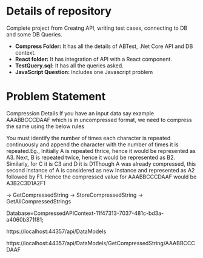 # Details of repository 

Complete project from Creatng API, writing test cases, connecting to DB and some DB Queries.

- **Compress Folder:** It has all the details of ABTest, .Net Core API and DB context.
- **React folder:** It has integration of API with a React component.
- **TestQuery.sql:** It has all the queries asked.
- **JavaScript Question:** Includes one Javascript problem

# Problem Statement

Compression Details 
If you have an input data say example AAABBCCCDAAF which is in uncompressed format, we need to compress the same using the below rules


You must identify the number of times each character is repeated continuously and append the character with the number of times 
it is repeated.Eg., Initially A is repeated thrice, hence it would be represented as A3. 
Next, B is repeated twice, hence it would be represented as B2.
Similarly, for C it is C3 and D it is D1Though A was already compressed, 
this second instance of A is considered as new Instance and represented as A2 followed by F1. Hence the compressed value for AAABBCCCDAAF 
would be A3B2C3D1A2F1


-> GetCompressedString
-> StoreCompressedString
-> GetAllCompressedStrings


Database=CompressedAPIContext-11f47313-7037-481c-bd3a-a4060b371f81;

https://localhost:44357/api/DataModels

https://localhost:44357/api/DataModels/GetCompressedString/AAABBCCCDAAF

